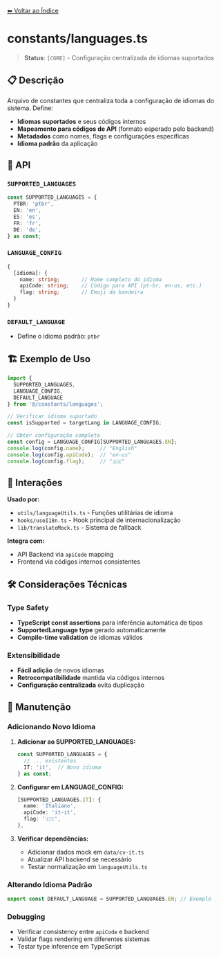 [⬅ Voltar ao Índice](../README_INDEX.md)

# constants/languages.ts

> **Status**: `[CORE]` - Configuração centralizada de idiomas suportados

## 📋 Descrição

Arquivo de constantes que centraliza toda a configuração de idiomas do sistema. Define:
- **Idiomas suportados** e seus códigos internos
- **Mapeamento para códigos de API** (formato esperado pelo backend)
- **Metadados** como nomes, flags e configurações específicas
- **Idioma padrão** da aplicação

## 🔧 API

### `SUPPORTED_LANGUAGES`
```typescript
const SUPPORTED_LANGUAGES = {
  PTBR: 'ptbr',
  EN: 'en',
  ES: 'es', 
  FR: 'fr',
  DE: 'de',
} as const;
```

### `LANGUAGE_CONFIG`
```typescript
{
  [idioma]: {
    name: string;       // Nome completo do idioma
    apiCode: string;    // Código para API (pt-br, en-us, etc.)
    flag: string;       // Emoji da bandeira
  }
}
```

### `DEFAULT_LANGUAGE`
- Define o idioma padrão: `ptbr`

## 🏗️ Exemplo de Uso

```typescript
import { 
  SUPPORTED_LANGUAGES, 
  LANGUAGE_CONFIG, 
  DEFAULT_LANGUAGE 
} from '@/constants/languages';

// Verificar idioma suportado
const isSupported = targetLang in LANGUAGE_CONFIG;

// Obter configuração completa
const config = LANGUAGE_CONFIG[SUPPORTED_LANGUAGES.EN];
console.log(config.name);     // "English"
console.log(config.apiCode);  // "en-us"
console.log(config.flag);     // "🇺🇸"
```

## 🔗 Interações

**Usado por:**
- `utils/languageUtils.ts` - Funções utilitárias de idioma
- `hooks/useI18n.ts` - Hook principal de internacionalização
- `lib/translateMock.ts` - Sistema de fallback

**Integra com:**
- API Backend via `apiCode` mapping
- Frontend via códigos internos consistentes

## 🛠️ Considerações Técnicas

### Type Safety
- **TypeScript const assertions** para inferência automática de tipos
- **SupportedLanguage type** gerado automaticamente
- **Compile-time validation** de idiomas válidos

### Extensibilidade
- **Fácil adição** de novos idiomas
- **Retrocompatibilidade** mantida via códigos internos
- **Configuração centralizada** evita duplicação

## 📝 Manutenção

### Adicionando Novo Idioma

1. **Adicionar ao SUPPORTED_LANGUAGES:**
   ```typescript
   const SUPPORTED_LANGUAGES = {
     // ... existentes
     IT: 'it',  // Novo idioma
   } as const;
   ```

2. **Configurar em LANGUAGE_CONFIG:**
   ```typescript
   [SUPPORTED_LANGUAGES.IT]: {
     name: 'Italiano',
     apiCode: 'it-it',
     flag: '🇮🇹',
   },
   ```

3. **Verificar dependências:**
   - Adicionar dados mock em `data/cv-it.ts`
   - Atualizar API backend se necessário
   - Testar normalização em `languageUtils.ts`

### Alterando Idioma Padrão
```typescript
export const DEFAULT_LANGUAGE = SUPPORTED_LANGUAGES.EN; // Exemplo
```

### Debugging
- Verificar consistency entre `apiCode` e backend
- Validar flags rendering em diferentes sistemas
- Testar type inference em TypeScript
